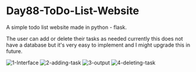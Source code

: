 # Day88-ToDo-List-Website
A simple todo list website made in python - flask.

The user can add or delete their tasks as needed currently this does not have a database but it's very easy to implement and I might upgrade this in future.

![1-Interface](https://github.com/batgit39/Day88-ToDo-List-Website/assets/86790253/ebe68ac3-3165-4493-a712-64fc3671a932)
![2-adding-task](https://github.com/batgit39/Day88-ToDo-List-Website/assets/86790253/eacbd6e1-b46a-4a71-8508-643acbd3265a)
![3-output](https://github.com/batgit39/Day88-ToDo-List-Website/assets/86790253/d1264e4b-7b87-4d4a-b1ff-440367c134ce)
![4-deleting-task](https://github.com/batgit39/Day88-ToDo-List-Website/assets/86790253/f5353350-c46a-4c90-85d7-4fee1a635581)
